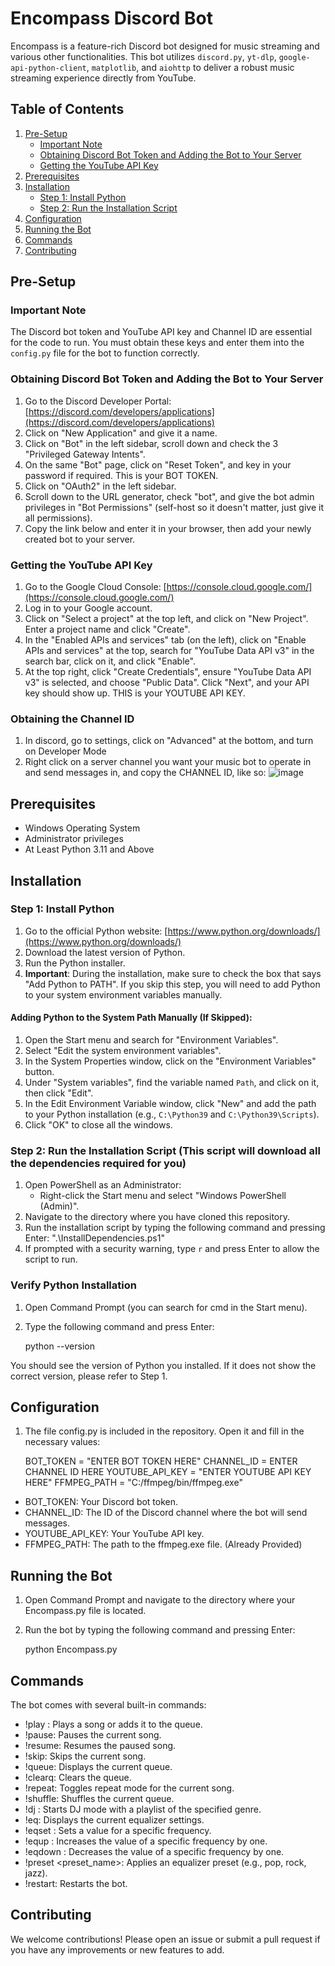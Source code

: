 # Encompass Discord Bot

Encompass is a feature-rich Discord bot designed for music streaming and various other functionalities. This bot utilizes `discord.py`, `yt-dlp`, `google-api-python-client`, `matplotlib`, and `aiohttp` to deliver a robust music streaming experience directly from YouTube.

## Table of Contents

1. [Pre-Setup](#pre-setup)
   - [Important Note](#important-note)
   - [Obtaining Discord Bot Token and Adding the Bot to Your Server](#obtaining-discord-bot-token-and-adding-the-bot-to-your-server)
   - [Getting the YouTube API Key](#getting-the-youtube-api-key)
2. [Prerequisites](#prerequisites)
3. [Installation](#installation)
   - [Step 1: Install Python](#step-1-install-python)
   - [Step 2: Run the Installation Script](#step-2-run-the-installation-script)
4. [Configuration](#configuration)
5. [Running the Bot](#running-the-bot)
6. [Commands](#commands)
7. [Contributing](#contributing)

## Pre-Setup

### Important Note

The Discord bot token and YouTube API key and Channel ID are essential for the code to run. You must obtain these keys and enter them into the `config.py` file for the bot to function correctly.

### Obtaining Discord Bot Token and Adding the Bot to Your Server

1. Go to the Discord Developer Portal: [https://discord.com/developers/applications](https://discord.com/developers/applications)
2. Click on "New Application" and give it a name.
3. Click on "Bot" in the left sidebar, scroll down and check the 3 "Privileged Gateway Intents".
4. On the same "Bot" page, click on "Reset Token", and key in your password if required. This is your BOT TOKEN.
5. Click on "OAuth2" in the left sidebar.
6. Scroll down to the URL generator, check "bot", and give the bot admin privileges in "Bot Permissions" (self-host so it doesn't matter, just give it all permissions).
7. Copy the link below and enter it in your browser, then add your newly created bot to your server.

### Getting the YouTube API Key

1. Go to the Google Cloud Console: [https://console.cloud.google.com/](https://console.cloud.google.com/)
2. Log in to your Google account.
3. Click on "Select a project" at the top left, and click on "New Project". Enter a project name and click "Create".
4. In the "Enabled APIs and services" tab (on the left), click on "Enable APIs and services" at the top, search for "YouTube Data API v3" in the search bar, click on it, and click "Enable".
5. At the top right, click "Create Credentials", ensure "YouTube Data API v3" is selected, and choose "Public Data". Click "Next", and your API key should show up. THIS is your YOUTUBE API KEY.

### Obtaining the Channel ID
1. In discord, go to settings, click on "Advanced" at the bottom, and turn on Developer Mode
2. Right click on a server channel you want your music bot to operate in and send messages in, and copy the CHANNEL ID, like so:
![image](https://github.com/Iimboo/Encompass-Discord-Bot/assets/171655348/8a6be135-c4d2-4133-843f-14115d4aabc1)


## Prerequisites

- Windows Operating System
- Administrator privileges
- At Least Python 3.11 and Above

## Installation

### Step 1: Install Python

1. Go to the official Python website: [https://www.python.org/downloads/](https://www.python.org/downloads/)
2. Download the latest version of Python.
3. Run the Python installer.
4. **Important**: During the installation, make sure to check the box that says "Add Python to PATH". If you skip this step, you will need to add Python to your system environment variables manually.

#### Adding Python to the System Path Manually (If Skipped):

1. Open the Start menu and search for "Environment Variables".
2. Select "Edit the system environment variables".
3. In the System Properties window, click on the "Environment Variables" button.
4. Under "System variables", find the variable named `Path`, and click on it, then click "Edit".
5. In the Edit Environment Variable window, click "New" and add the path to your Python installation (e.g., `C:\Python39` and `C:\Python39\Scripts`).
6. Click "OK" to close all the windows.

### Step 2: Run the Installation Script (This script will download all the dependencies required for you)

1. Open PowerShell as an Administrator:
   - Right-click the Start menu and select "Windows PowerShell (Admin)".
2. Navigate to the directory where you have cloned this repository.
3. Run the installation script by typing the following command and pressing Enter: ".\InstallDependencies.ps1"
4. If prompted with a security warning, type `r` and press Enter to allow the script to run.

### Verify Python Installation

1. Open Command Prompt (you can search for cmd in the Start menu).
2. Type the following command and press Enter:

    python --version

You should see the version of Python you installed. If it does not show the correct version, please refer to Step 1.

## Configuration

1. The file config.py is included in the repository. Open it and fill in the necessary values:

    BOT_TOKEN = "ENTER BOT TOKEN HERE"
    CHANNEL_ID = ENTER CHANNEL ID HERE
    YOUTUBE_API_KEY = "ENTER YOUTUBE API KEY HERE"
    FFMPEG_PATH = "C:/ffmpeg/bin/ffmpeg.exe"

- BOT_TOKEN: Your Discord bot token.
- CHANNEL_ID: The ID of the Discord channel where the bot will send messages.
- YOUTUBE_API_KEY: Your YouTube API key.
- FFMPEG_PATH: The path to the ffmpeg.exe file. (Already Provided)

## Running the Bot

1. Open Command Prompt and navigate to the directory where your Encompass.py file is located.
2. Run the bot by typing the following command and pressing Enter:

    python Encompass.py

## Commands

The bot comes with several built-in commands:

- !play <URL or search term>: Plays a song or adds it to the queue.
- !pause: Pauses the current song.
- !resume: Resumes the paused song.
- !skip: Skips the current song.
- !queue: Displays the current queue.
- !clearq: Clears the queue.
- !repeat: Toggles repeat mode for the current song.
- !shuffle: Shuffles the current queue.
- !dj <genre>: Starts DJ mode with a playlist of the specified genre.
- !eq: Displays the current equalizer settings.
- !eqset <frequency> <value>: Sets a value for a specific frequency.
- !equp <frequency>: Increases the value of a specific frequency by one.
- !eqdown <frequency>: Decreases the value of a specific frequency by one.
- !preset <preset_name>: Applies an equalizer preset (e.g., pop, rock, jazz).
- !restart: Restarts the bot.

## Contributing

We welcome contributions! Please open an issue or submit a pull request if you have any improvements or new features to add.

